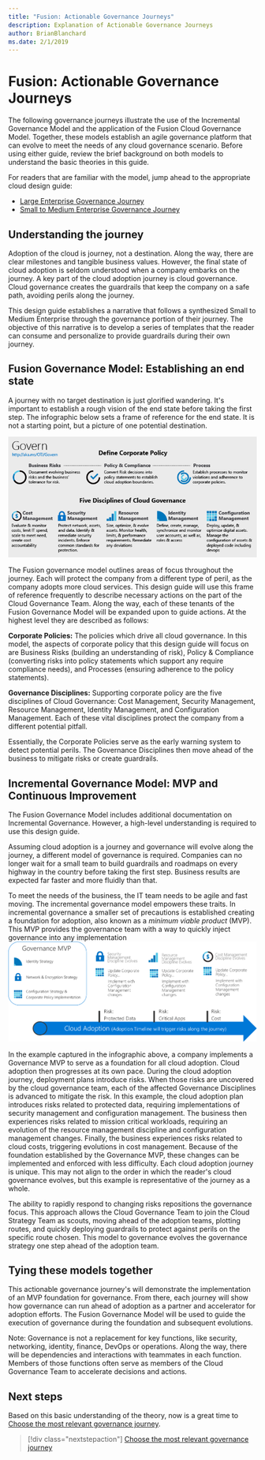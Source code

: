```yaml
---
title: "Fusion: Actionable Governance Journeys"
description: Explanation of Actionable Governance Journeys
author: BrianBlanchard
ms.date: 2/1/2019
---
```


# Fusion: Actionable Governance Journeys

The following governance journeys illustrate the use of the Incremental Governance Model and the application of the Fusion Cloud Governance Model. Together, these models establish an agile governance platform that can evolve to meet the needs of any cloud governance scenario. Before using either guide, review the brief background on both models to understand the basic theories in this guide.

For readers that are familiar with the model, jump ahead to the appropriate cloud design guide:

* [Large Enterprise Governance Journey](./large-enterprise/overview.md)
* [Small to Medium Enterprise Governance Journey](./small-to-medium-enterprise/overview.md)

## Understanding the journey

Adoption of the cloud is journey, not a destination. Along the way, there are clear milestones and tangible business values. However, the final state of cloud adoption is seldom understood when a company embarks on the journey. A key part of the cloud adoption journey is cloud governance. Cloud governance creates the guardrails that keep the company on a safe path, avoiding perils along the journey.

This design guide establishes a narrative that follows a synthesized Small to Medium Enterprise through the governance portion of their journey. The objective of this narrative is to develop a series of templates that the reader can consume and personalize to provide guardrails during their own journey.

## Fusion Governance Model: Establishing an end state

A journey with no target destination is just glorified wandering. It's important to establish a rough vision of the end state before taking the first step. The infographic below sets a frame of reference for the end state. It is not a starting point, but a picture of one potential destination.

![Fusion Governance Model Infographic](../../_images/operational-transformation-govern-highres.png)

The Fusion governance model outlines areas of focus throughout the journey. Each will protect the company from a different type of peril, as the company adopts more cloud services. This design guide will use this frame of reference frequently to describe necessary actions on the part of the Cloud Governance Team. Along the way, each of these tenants of the Fusion Governance Model will be expanded upon to guide actions. At the highest level they are described as follows:

**Corporate Policies:** The policies which drive all cloud governance. In this model, the aspects of corporate policy that this design guide will focus on are Business Risks (building an understanding of risk), Policy & Compliance (converting risks into policy statements which support any require compliance needs), and Processes (ensuring adherence to the policy statements).

**Governance Disciplines:** Supporting corporate policy are the five disciplines of Cloud Governance: Cost Management, Security Management, Resource Management, Identity Management, and Configuration Management. Each of these vital disciplines protect the company from a different potential pitfall.

Essentially, the Corporate Policies serve as the early warning system to detect potential perils. The Governance Disciplines then move ahead of the business to mitigate risks or create guardrails.

## Incremental Governance Model: MVP and Continuous Improvement

The Fusion Governance Model includes additional documentation on Incremental Governance. However, a high-level understanding is required to use this design guide.

Assuming cloud adoption is a journey and governance will evolve along the journey, a different model of governance is required. Companies can no longer wait for a small team to build guardrails and roadmaps on every highway in the country before taking the first step. Business results are expected far faster and more fluidly than that.

To meet the needs of the business, the IT team needs to be agile and fast moving. The incremental governance model empowers these traits. In incremental governance a smaller set of precautions is established creating a foundation for adoption, also known as a *minimum viable product* (MVP). This MVP provides the governance team with a way to quickly inject governance into any implementation
![Example of Incremental Governance evolutions](../../_images/governance/incremental-governance-example.png)

In the example captured in the infographic above, a company implements a Governance MVP to serve as a foundation for all cloud adoption. Cloud adoption then progresses at its own pace. During the cloud adoption journey, deployment plans introduce risks. When those risks are uncovered by the cloud governance team, each of the affected Governance Disciplines is advanced to mitigate the risk. In this example, the cloud adoption plan introduces risks related to protected data, requiring implementations of security management and configuration management. The business then experiences risks related to mission critical workloads, requiring an evolution of the resource management discipline and configuration management changes. Finally, the business experiences risks related to cloud costs, triggering evolutions in cost management. Because of the foundation established by the Governance MVP, these changes can be implemented and enforced with less difficulty. Each cloud adoption journey is unique. This may not align to the order in which the reader's cloud governance evolves, but this example is representative of the journey as a whole.

The ability to rapidly respond to changing risks repositions the governance focus. This approach allows the Cloud Governance Team to join the Cloud Strategy Team as scouts, moving ahead of the adoption teams, plotting routes, and quickly deploying guardrails to protect against perils on the specific route chosen. This model to governance evolves the governance strategy one step ahead of the adoption team.

## Tying these models together

This actionable governance journey's will demonstrate the implementation of an MVP foundation for governance. From there, each journey will show how governance can run ahead of adoption as a partner and accelerator for adoption efforts. The Fusion Governance Model will be used to guide the execution of governance during the foundation and subsequent evolutions.

Note: Governance is not a replacement for key functions, like security, networking, identity, finance, DevOps or operations. Along the way, there will be dependencies and interactions with teammates in each function. Members of those functions often serve as members of the Cloud Governance Team to accelerate decisions and actions.

## Next steps

Based on this basic understanding of the theory, now is a great time to [Choose the most relevant governance journey](choose-a-governance-journey.md).

> [!div class="nextstepaction"]
> [Choose the most relevant governance journey](choose-a-governance-journey.md)